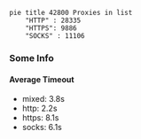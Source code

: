 
```mermaid
pie title 42800 Proxies in list
    "HTTP" : 28335
    "HTTPS": 9886
    "SOCKS" : 11106
```

### Some Info
#### Average Timeout

- mixed: 3.8s
- http: 2.2s
- https: 8.1s
- socks: 6.1s